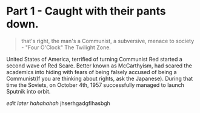 
# Part 1 - Caught with their pants down.
> that's right, the man's a Communist, a subversive, menace to society - "Four O'Clock" The Twilight Zone.

United States of America, terrified of turning Communist Red started a second wave of Red Scare. Better known as McCarthyism, had scared the academics into hiding with fears of being falsely accused of being a Communist(If you are thinking about rights, ask the Japanese). During that time the Soviets, on October 4th, 1957 successfully managed to launch Sputnik into orbit. 

*edit later hahahahah* jhserhgadgflhasbgh
